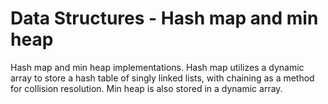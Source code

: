 # Data Structures - Hash map and min heap
Hash map and min heap implementations. 
Hash map utilizes a dynamic array to store a hash table of singly linked lists, with chaining as a method for collision resolution.
Min heap is also stored in a dynamic array.

